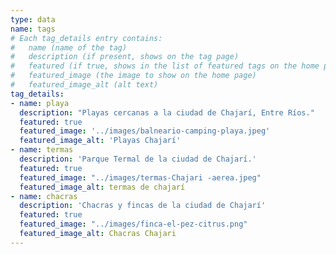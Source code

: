 ```yaml
---
type: data
name: tags
# Each tag_details entry contains:
#   name (name of the tag)
#   description (if present, shows on the tag page)
#   featured (if true, shows in the list of featured tags on the home page)
#   featured_image (the image to show on the home page)
#   featured_image_alt (alt text)
tag_details:
- name: playa
  description: "Playas cercanas a la ciudad de Chajarí, Entre Ríos."
  featured: true
  featured_image: '../images/balneario-camping-playa.jpeg'
  featured_image_alt: 'Playas Chajarí'
- name: termas
  description: 'Parque Termal de la ciudad de Chajarí.'
  featured: true
  featured_image: "../images/termas-Chajari -aerea.jpeg"
  featured_image_alt: termas de chajarí
- name: chacras
  description: 'Chacras y fincas de la ciudad de Chajarí'
  featured: true
  featured_image: "../images/finca-el-pez-citrus.png"
  featured_image_alt: Chacras Chajari
---
```

